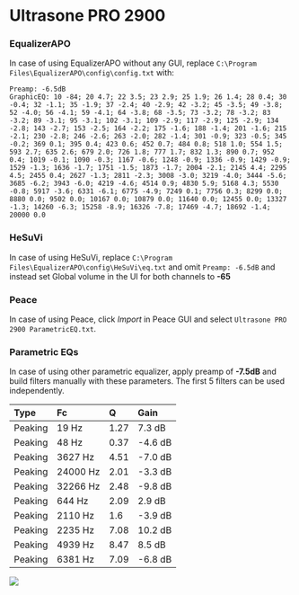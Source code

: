 # Ultrasone PRO 2900

### EqualizerAPO
In case of using EqualizerAPO without any GUI, replace `C:\Program Files\EqualizerAPO\config\config.txt`
with:
```
Preamp: -6.5dB
GraphicEQ: 10 -84; 20 4.7; 22 3.5; 23 2.9; 25 1.9; 26 1.4; 28 0.4; 30 -0.4; 32 -1.1; 35 -1.9; 37 -2.4; 40 -2.9; 42 -3.2; 45 -3.5; 49 -3.8; 52 -4.0; 56 -4.1; 59 -4.1; 64 -3.8; 68 -3.5; 73 -3.2; 78 -3.2; 83 -3.2; 89 -3.1; 95 -3.1; 102 -3.1; 109 -2.9; 117 -2.9; 125 -2.9; 134 -2.8; 143 -2.7; 153 -2.5; 164 -2.2; 175 -1.6; 188 -1.4; 201 -1.6; 215 -2.1; 230 -2.8; 246 -2.6; 263 -2.0; 282 -1.4; 301 -0.9; 323 -0.5; 345 -0.2; 369 0.1; 395 0.4; 423 0.6; 452 0.7; 484 0.8; 518 1.0; 554 1.5; 593 2.7; 635 2.6; 679 2.0; 726 1.8; 777 1.7; 832 1.3; 890 0.7; 952 0.4; 1019 -0.1; 1090 -0.3; 1167 -0.6; 1248 -0.9; 1336 -0.9; 1429 -0.9; 1529 -1.3; 1636 -1.7; 1751 -1.5; 1873 -1.7; 2004 -2.1; 2145 4.4; 2295 4.5; 2455 0.4; 2627 -1.3; 2811 -2.3; 3008 -3.0; 3219 -4.0; 3444 -5.6; 3685 -6.2; 3943 -6.0; 4219 -4.6; 4514 0.9; 4830 5.9; 5168 4.3; 5530 -0.8; 5917 -3.6; 6331 -6.1; 6775 -4.9; 7249 0.1; 7756 0.3; 8299 0.0; 8880 0.0; 9502 0.0; 10167 0.0; 10879 0.0; 11640 0.0; 12455 0.0; 13327 -1.3; 14260 -6.3; 15258 -8.9; 16326 -7.8; 17469 -4.7; 18692 -1.4; 20000 0.0
```

### HeSuVi
In case of using HeSuVi, replace `C:\Program Files\EqualizerAPO\config\HeSuVi\eq.txt` and omit `Preamp:
-6.5dB` and instead set Global volume in the UI for both channels to **-65**

### Peace
In case of using Peace, click *Import* in Peace GUI and select `Ultrasone PRO 2900 ParametricEQ.txt`.

### Parametric EQs
In case of using other parametric equalizer, apply preamp of **-7.5dB** and build filters manually with
these parameters. The first 5 filters can be used independently.

| Type    | Fc       |    Q | Gain    |
|:--------|:---------|:-----|:--------|
| Peaking | 19 Hz    | 1.27 | 7.3 dB  |
| Peaking | 48 Hz    | 0.37 | -4.6 dB |
| Peaking | 3627 Hz  | 4.51 | -7.0 dB |
| Peaking | 24000 Hz | 2.01 | -3.3 dB |
| Peaking | 32266 Hz | 2.48 | -9.8 dB |
| Peaking | 644 Hz   | 2.09 | 2.9 dB  |
| Peaking | 2110 Hz  | 1.6  | -3.9 dB |
| Peaking | 2235 Hz  | 7.08 | 10.2 dB |
| Peaking | 4939 Hz  | 8.47 | 8.5 dB  |
| Peaking | 6381 Hz  | 7.09 | -6.8 dB |

![](https://raw.githubusercontent.com/jaakkopasanen/AutoEq/master/results/innerfidelity/sbaf-serious/Ultrasone%20PRO%202900/Ultrasone%20PRO%202900.png)